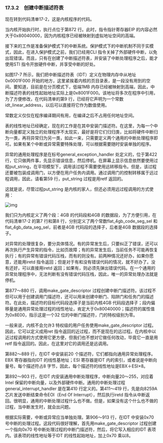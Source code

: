 ### 17.3.2　创建中断描述符表

现在转到代码清单17-2，这是内核程序的代码。

当内核开始执行时，执行点位于第872 行。此时，指令指针寄存器EIP 的内容必然大于0x80040000，因为内核程序已经被映射到虚拟地址空间的高端。

接下来的工作是准备保护模式下的中断系统。保护模式下的中断机制不同于实模式，因此，在进入保护模式之前，我们已经用CLI 指令关掉了外部硬件中断，以免出现错误。而且，只有在创建了中断描述符表，并安装了中断处理程序之后，能才使用STI 指令开放硬件中断，并享受中断的好处。

如图17-7 所示，我们把中断描述符表（IDT）定义在物理内存中从地址0x0001F000 开始的地方，这里紧挨着内核的页目录表，是一段没有用到的空间。要知道，目前是在分页模式下，低端1MB 内存已经被映射到高端，因此，中断描述符表的线性起始地址实际上是0x8001F000。该地址将多次在程序中引用，为了方便修改，在代码清单的第9 行，已经将它声明为一个常数idt_linear_address，以后可以直接将它作为数值使用。

常数定义仅仅在程序编译期间有用，在编译之后不占用任何地址空间。

表的线性地址已经确定，现在的工作是在其中安装门描述符。在这里，为每一个中断向量都定义独立的处理程序不太现实，最好是将它们归归类，比如将硬件中断归为一类，再将异常归为另一类，如此一来，只需要定义两个通用的中断处理程序即可。如果有某个中断或异常需要特殊处理，可以根据需要随时安装单独的程序。

异常的通用处理程序是在标号general_exception_handler 处定义的，位于第422 行，它只做两件事，先显示错误信息，然后停机。在屏幕上显示信息依然要使用过程put_string，在平坦模型下，调用该过程不需要使用远转移指令。但是，该过程还要被包装成调用门，以方便在用户任务内调用。通过调用门的控制转移属于远过程调用，因此，请看第59 行，put_string 过程是用retf 返回的。

这就是说，尽管过程put_string 是内核的家人，但还必须用远过程调用的方式使用：

![img](../0-Assets/Epubook/x86汇编语言从实模式到保护模式_李忠_等_Z_Library/images/00744.jpeg)

我们只为内核定义了两个段：4GB 的代码段和4GB 的数据段，为了方便引用，在代码清单17-2 的第7 行和第8 行，分别定义了两个常数flat_4gb_code_seg_sel 和flat_4gb_data_seg_sel，前者是4GB 代码段的选择子，后者是4GB 数据段的选择子。

对异常的处理很复杂，要分具体情况。有的异常发生后，只要纠正了错误，还可以再次执行产生异常的指令，比如页故障；有的异常发生后，当前任务不可能再恢复执行；有的异常有错误代码压栈，而有的则没有。前两种情况还好办，如果你愿意，还能用iretd 指令返回；但是对于有和没有错误代码的情况，就不好办了。没有还好，可以直接用iretd 返回；如果有，则必须先弹出错误代码。在一个通用的异常处理程序中，无法判断有没有错误代码压栈，因此，唯一的异常处理办法就是停机。

第877～880 行，调用make_gate_descriptor 过程创建中断门描述符。该过程不但可以用于创建调用门描述符，还可以用来创建中断门、陷阱门和任务门的描述符。在此处，描述符的目标代码段选择子是当前内核4GB 代码段选择子；段内偏移量是通用异常处理过程的线性地址，肯定大于0x80040000；描述符的属性值为0x8E00，指示这是一个32 位的中断门描述符，门的特权级别为零。

一般来说，内核不会允许3 特权级的用户任务使用make_gate_descriptor 过程。因此，它可以定义成用ret 指令返回的近过程，而不是现在的远过程。在内核中以近过程调用的方式使用它更方便，但我们也不想对它做任何改动，毕竟它一直是用retf 指令返回的。因此，在这里对它的调用还是远调用。

第882～889 行，在IDT 中安装前20 个描述符，它们都指向通用异常处理程序。EBX 寄存器指向IDT 的线性基地址；ESI 寄存器是IDT 内的索引，或者说是中断向量号。每个描述符占8 字节，因此，每个描述符的线性地址是EBX＋ESI×8。

第892～903 行，在IDT 内安装通用中断处理程序，中断向量20～255，对应着Intel 保留的中断向量，以及外部硬件中断。通用的中断处理过程general_interrupt_handler 是在第410 行定义的。第411～419 行，先是向8259A 芯片发送中断结束命令EOI（End Of Interrupt），然后执行iretd 指令从中断返回。很明显，通用的中断处理过程什么也不做。但是，如果没有这个什么也不做的过程，当中断发生时，就会出问题。

根据实际需要，中断或异常应当单独处理。第906～913 行，在IDT 中安装0x70 号中断的处理过程。这段代码很好理解，首先用make_gate_descriptor 过程创建一个指向0x70 号中断处理过程的中断门描述符，然后，将它写入相应的IDT 表项内。该表项的线性地址等于IDT 的线性起始地址，加上0x70 乘以8。